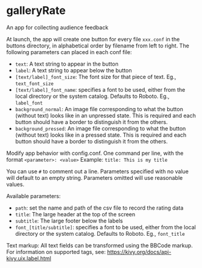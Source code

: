 # galleryRate
An app for collecting audience feedback

At launch, the app will create one button for every file `xxx.conf` in the buttons directory, in alphabetical order by filename from left to right. The following parameters can placed in each conf file:
* `text`: A text string to appear in the button
* `label`: A text string to appear below the button
* `[text/label]_font_size`: The font size for that piece of text. Eg., `text_font_size`
* `[text/label]_font_name`: specifies a font to be used, either from the local directory or the system catalog. Defaults to Roboto. Eg., `label_font`
* `background_normal`: An image file corresponding to what the button (without text) looks like in an unpressed state. This is required and each button should have a border to distinguish it from the others.
* `background_pressed`: An image file corresponding to what the button (without text) looks like in a pressed state. This is required and each button should have a border to distinguish it from the others.

Modify app behavior with config.conf. One command per line, with the format `<parameter>: <value>`
  Example:
  `title: This is my title`
  
You can use `#` to comment out a line. Parameters specified with no value will default to an empty string. Parameters omitted will use reasonable values.

Available parameters:
* `path`: set the name and path of the csv file to record the rating data
* `title`: The large header at the top of the screen
* `subtitle`: The large footer below the labels
* `font_[title/subtitle]`: specifies a font to be used, either from the local directory or the system catalog. Defaults to Roboto. Eg., `font_title`

Text markup:
All text fields can be transformed using the BBCode markup. For information on supported tags, see: https://kivy.org/docs/api-kivy.uix.label.html
